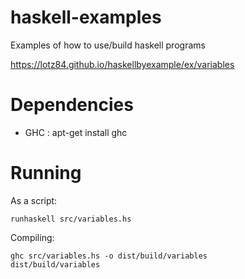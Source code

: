 haskell-examples
================

Examples of how to use/build haskell programs

https://lotz84.github.io/haskellbyexample/ex/variables

Dependencies
============

* GHC : apt-get install ghc

Running
=======

As a script:

    runhaskell src/variables.hs 

Compiling:

    ghc src/variables.hs -o dist/build/variables
    dist/build/variables
